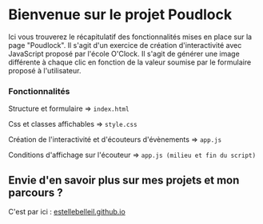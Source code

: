 # Bienvenue sur le projet Poudlock

Ici vous trouverez le récapitulatif des fonctionnalités mises en place sur la page "Poudlock". Il s'agit d'un exercice de création d'interactivité avec JavaScript proposé par l'école O'Clock. Il s'agit de générer une image différente à chaque clic en fonction de la valeur soumise par le formulaire proposé à l'utilisateur.

### Fonctionnalités 

Structure et formulaire => ```index.html```

Css et classes affichables => ```style.css```

Création de l'interactivité et d'écouteurs d'évènements => ```app.js```

Conditions d'affichage sur l'écouteur => ```app.js (milieu et fin du script)```


## Envie d'en savoir plus sur mes projets et mon parcours ?

C'est par ici : [estellebelleil.github.io](https://estellebelleil.github.io " Portfolio - Estelle Belleil ")